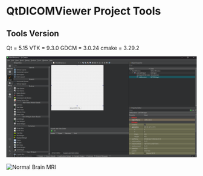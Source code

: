 
# QtDICOMViewer Project Tools

## Tools Version
Qt = 5.15
VTK = 9.3.0
GDCM = 3.0.24
cmake = 3.29.2

![Designed Qt interface](assets/img/Qt.png)

![Normal Brain MRI](assets/img/IM0000.dcm)
